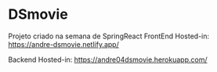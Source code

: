 # DSmovie
Projeto criado na semana de SpringReact
FrontEnd Hosted-in: https://andre-dsmovie.netlify.app/

Backend Hosted-in: https://andre04dsmovie.herokuapp.com/
